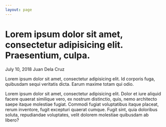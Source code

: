 ```yaml
---
layout: page
---
```


<h1>Lorem ipsum dolor sit amet, consectetur adipisicing elit. Praesentium, culpa.</h1>
<span class="date">July 10, 2018</span>
<span class="author">Juan Dela Cruz</span>


<img src="http://placehold.it/1024x768" alt="" class="hero">

<p>
	Lorem ipsum dolor sit amet, consectetur adipisicing elit. Id corporis fuga, quibusdam sequi veritatis dicta. Earum maxime totam qui odio.
</p>

<p>
	Lorem ipsum dolor sit amet, consectetur adipisicing elit. Dolor et iure aliquid facere quaerat similique vero, ex nostrum distinctio, quis, nemo architecto saepe itaque molestiae fugiat. Commodi fugiat voluptatibus itaque placeat, rerum inventore, fugit excepturi quaerat cumque. Fugit sint, quia doloribus soluta, repudiandae voluptates, velit dolorem molestiae quibusdam ab libero?
</p>
